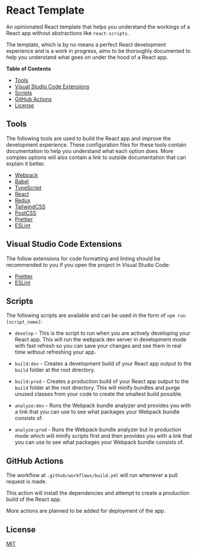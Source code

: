 # React Template

An opinionated React template that helps you understand the workings of a React app without abstractions like `react-scripts`.

The template, which is by no means a perfect React development experience and is a work in progress, aims to be thoroughly documented to help you understand what goes on under the hood of a React app.

**Table of Contents**

- [Tools](#tools)
- [Visual Studio Code Extensions](#visual-studio-code-extensions)
- [Scripts](#scripts)
- [GitHub Actions](#github-actions)
- [License](#license)

## Tools

The following tools are used to build the React app and improve the development experience. These configuration files for these tools contain documentation to help you understand what each option does. More complex options will also contain a link to outside documentation that can explain it better.

- [Webpack](https://webpack.js.org/)
- [Babel](https://babeljs.io/docs/en/)
- [TypeScript](https://www.typescriptlang.org/)
- [React](https://reactjs.org/)
- [Redux](https://redux.js.org/)
- [TailwindCSS](https://tailwindcss.com/)
- [PostCSS](https://postcss.org/)
- [Prettier](https://prettier.io/)
- [ESLint](https://eslint.org/)

## Visual Studio Code Extensions

The follow extensions for code formatting and linting should be recommended to you if you open the project in Visual Studio Code:

- [Prettier](https://marketplace.visualstudio.com/items?itemName=esbenp.prettier-vscode)
- [ESLint](https://marketplace.visualstudio.com/items?itemName=dbaeumer.vscode-eslint)

## Scripts

The following scripts are available and can be used in the form of `npm run [script_name]`:

- `develop` - This is the script to run when you are actively developing your React app. This will run the webpack dev server in development mode with fast refresh so you can save your changes and see them in real time without refreshing your app.

- `build:dev` - Creates a development build of your React app output to the `build` folder at the root directory.

- `build:prod` - Creates a production build of your React app output to the `build` folder at the root directory. This will minify bundles and purge unused classes from your code to create the smallest build possible.

- `analyze:dev` - Runs the Webpack bundle analyzer and provides you with a link that you can use to see what packages your Webpack bundle consists of.

- `analyze:prod` - Runs the Webpack bundle analyzer but in production mode which will minify scripts first and then provides you with a link that you can use to see what packages your Webpack bundle consists of.

## GitHub Actions

The workflow at `.github/workflows/build.yml` will run whenever a pull request is made.

This action will install the dependencies and attempt to create a production build of the React app.

More actions are planned to be added for deployment of the app.

## License

[MIT](./LICENSE)
